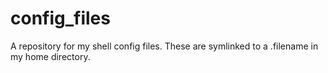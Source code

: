 config_files
============

A repository for my shell config files. These are symlinked to a .filename in my home directory.
